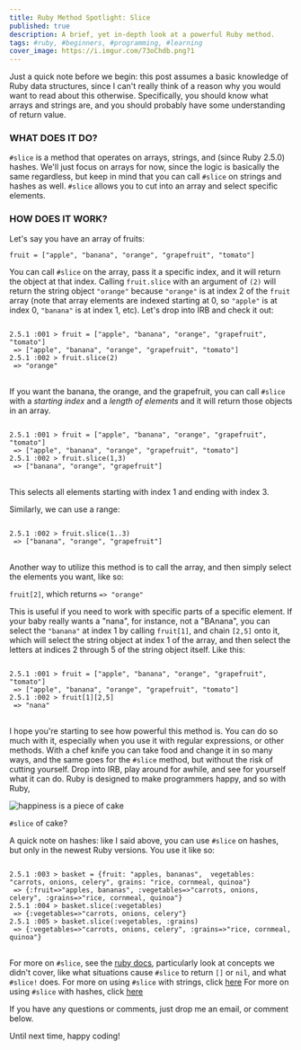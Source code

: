 ```yaml
---
title: Ruby Method Spotlight: Slice
published: true
description: A brief, yet in-depth look at a powerful Ruby method.
tags: #ruby, #beginners, #programming, #learning
cover_image: https://i.imgur.com/73oChdb.png?1
---
```


Just a quick note before we begin: this post assumes a basic knowledge of Ruby data structures, since I can't really think of a reason why you would want to read about this otherwise. Specifically, you should know what arrays and strings are, and you should probably have some understanding of return value.

### WHAT DOES IT DO?

`#slice` is a method that operates on arrays, strings, and (since Ruby 2.5.0) hashes. We'll just focus on arrays for now, since the logic is basically the same regardless, but keep in mind that you can call `#slice` on strings and hashes as well. `#slice` allows you to cut into an array and select specific elements.

### HOW DOES IT WORK?

Let's say you have an array of fruits:

`fruit = ["apple", "banana", "orange", "grapefruit", "tomato"]`

You can call `#slice` on the array, pass it a specific index, and it will return the object at that index. Calling `fruit.slice` with an argument of `(2)` will return the string object `"orange"` because `"orange"` is at index 2 of the `fruit` array (note that array elements are indexed starting at 0, so `"apple"` is at index 0, `"banana"` is at index 1, etc). Let's drop into IRB and check it out:

<pre>
<code>
2.5.1 :001 > fruit = ["apple", "banana", "orange", "grapefruit", "tomato"]
 => ["apple", "banana", "orange", "grapefruit", "tomato"]
2.5.1 :002 > fruit.slice(2)
 => "orange"
</code>
</pre>

If you want the banana, the orange, and the grapefruit, you can call `#slice` with a _starting index_ and a _length of elements_ and it will return those objects in an array.

<pre>
<code>
2.5.1 :001 > fruit = ["apple", "banana", "orange", "grapefruit", "tomato"]
 => ["apple", "banana", "orange", "grapefruit", "tomato"]
2.5.1 :002 > fruit.slice(1,3)
 => ["banana", "orange", "grapefruit"]
</code>
</pre>

This selects all elements starting with index 1 and ending with index 3.

Similarly, we can use a range:

<pre>
<code>
2.5.1 :002 > fruit.slice(1..3)
 => ["banana", "orange", "grapefruit"]
</code>
</pre>

Another way to utilize this method is to call the array, and then simply select the elements you want, like so:

`fruit[2]`, which returns
`=> "orange"`

This is useful if you need to work with specific parts of a specific element. If your baby really wants a "nana", for instance, not a "BAnana", you can select the `"banana"` at index 1 by calling `fruit[1]`, and chain `[2,5]` onto it, which will select the string object at index 1 of the array, and then select the letters at indices 2 through 5 of the string object itself. Like this:

<pre>
<code>
2.5.1 :001 > fruit = ["apple", "banana", "orange", "grapefruit", "tomato"]
 => ["apple", "banana", "orange", "grapefruit", "tomato"]
2.5.1 :002 > fruit[1][2,5]
 => "nana"
</code>
</pre>

I hope you're starting to see how powerful this method is. You can do so much with it, especially when you use it with regular expressions, or other methods.
With a chef knife you can take food and change it in so many ways, and the same goes for the `#slice` method, but without the risk of cutting yourself. Drop into IRB, play around for awhile, and see for yourself what it can do. Ruby is designed to make programmers happy, and so with Ruby,

![happiness is a piece of cake](https://thepracticaldev.s3.amazonaws.com/i/lombsqm6son61so6nf78.jpg)

`#slice` of cake?

A quick note on hashes: like I said above, you can use `#slice` on hashes, but only in the newest Ruby versions. You use it like so:

<pre>
<code>
2.5.1 :003 > basket = {fruit: "apples, bananas",  vegetables: "carrots, onions, celery", grains: "rice, cornmeal, quinoa"}
 => {:fruit=>"apples, bananas", :vegetables=>"carrots, onions, celery", :grains=>"rice, cornmeal, quinoa"}
2.5.1 :004 > basket.slice(:vegetables)
 => {:vegetables=>"carrots, onions, celery"}
2.5.1 :005 > basket.slice(:vegetables, :grains)
 => {:vegetables=>"carrots, onions, celery", :grains=>"rice, cornmeal, quinoa"}
</code>
</pre>

For more on `#slice`, see the [ruby docs](https://ruby-doc.org/core-2.2.0/Array.html#method-i-slice), particularly look at concepts we didn't cover, like what situations cause `#slice` to return `[]` or `nil`, and what `#slice!` does.
For more on using `#slice` with strings, click [here](https://ruby-doc.org/core-2.2.0/String.html#method-i-slice)
For more on using `#slice` with hashes, click [here](https://docs.ruby-lang.org/en/2.5.0/Hash.html#method-i-slice)

If you have any questions or comments, just drop me an email, or comment below.

Until next time, happy coding!
